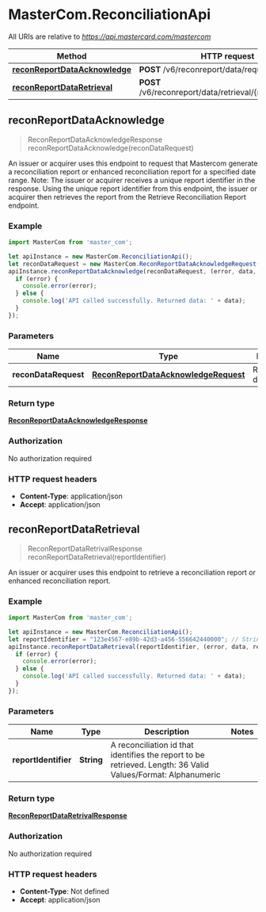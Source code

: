 # MasterCom.ReconciliationApi

All URIs are relative to *https://api.mastercard.com/mastercom*

Method | HTTP request | Description
------------- | ------------- | -------------
[**reconReportDataAcknowledge**](ReconciliationApi.md#reconReportDataAcknowledge) | **POST** /v6/reconreport/data/request | 
[**reconReportDataRetrieval**](ReconciliationApi.md#reconReportDataRetrieval) | **POST** /v6/reconreport/data/retrieval/{reportIdentifier} | 



## reconReportDataAcknowledge

> ReconReportDataAcknowledgeResponse reconReportDataAcknowledge(reconDataRequest)



An issuer or acquirer uses this endpoint to request that Mastercom generate a reconciliation report or enhanced reconciliation report for a specified date range.   Note: The issuer or acquirer receives a unique report identifier in the response. Using the unique report identifier from this endpoint, the issuer or acquirer then retrieves the report from the Retrieve Reconciliation Report endpoint.

### Example

```javascript
import MasterCom from 'master_com';

let apiInstance = new MasterCom.ReconciliationApi();
let reconDataRequest = new MasterCom.ReconReportDataAcknowledgeRequest(); // ReconReportDataAcknowledgeRequest | Reconciliation data request
apiInstance.reconReportDataAcknowledge(reconDataRequest, (error, data, response) => {
  if (error) {
    console.error(error);
  } else {
    console.log('API called successfully. Returned data: ' + data);
  }
});
```

### Parameters


Name | Type | Description  | Notes
------------- | ------------- | ------------- | -------------
 **reconDataRequest** | [**ReconReportDataAcknowledgeRequest**](ReconReportDataAcknowledgeRequest.md)| Reconciliation data request | 

### Return type

[**ReconReportDataAcknowledgeResponse**](ReconReportDataAcknowledgeResponse.md)

### Authorization

No authorization required

### HTTP request headers

- **Content-Type**: application/json
- **Accept**: application/json


## reconReportDataRetrieval

> ReconReportDataRetrivalResponse reconReportDataRetrieval(reportIdentifier)



An issuer or acquirer uses this endpoint to retrieve a reconciliation report or enhanced reconciliation report.

### Example

```javascript
import MasterCom from 'master_com';

let apiInstance = new MasterCom.ReconciliationApi();
let reportIdentifier = "123e4567-e89b-42d3-a456-556642440000"; // String | A reconciliation id that identifies the report to be retrieved.   Length: 36   Valid Values/Format: Alphanumeric
apiInstance.reconReportDataRetrieval(reportIdentifier, (error, data, response) => {
  if (error) {
    console.error(error);
  } else {
    console.log('API called successfully. Returned data: ' + data);
  }
});
```

### Parameters


Name | Type | Description  | Notes
------------- | ------------- | ------------- | -------------
 **reportIdentifier** | **String**| A reconciliation id that identifies the report to be retrieved.   Length: 36   Valid Values/Format: Alphanumeric | 

### Return type

[**ReconReportDataRetrivalResponse**](ReconReportDataRetrivalResponse.md)

### Authorization

No authorization required

### HTTP request headers

- **Content-Type**: Not defined
- **Accept**: application/json

